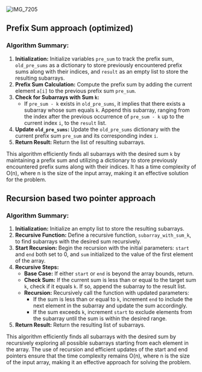 
![IMG_7205](https://github.com/yadavanuj1996/algorithms-data-structures/assets/22169012/b5daca94-9dc7-41f2-8a58-6d522d1b0787)

## Prefix Sum approach (optimized)

### Algorithm Summary:

1. **Initialization:** Initialize variables `pre_sum` to track the prefix sum, `old_pre_sums` as a dictionary to store previously encountered prefix sums along with their indices, and `result` as an empty list to store the resulting subarrays.
2. **Prefix Sum Calculation:** Compute the prefix sum by adding the current element `a[i]` to the previous prefix sum `pre_sum`.
3. **Check for Subarrays with Sum `k`:**
    - If `pre_sum - k` exists in `old_pre_sums`, it implies that there exists a subarray whose sum equals `k`. Append this subarray, ranging from the index after the previous occurrence of `pre_sum - k` up to the current index `i`, to the `result` list.
4. **Update `old_pre_sums`:** Update the `old_pre_sums` dictionary with the current prefix sum `pre_sum` and its corresponding index `i`.
5. **Return Result:** Return the list of resulting subarrays.

This algorithm efficiently finds all subarrays with the desired sum `k` by maintaining a prefix sum and utilizing a dictionary to store previously encountered prefix sums along with their indices. It has a time complexity of O(n), where n is the size of the input array, making it an effective solution for the problem.



## Recursion based two pointer approach

### Algorithm Summary:

1. **Initialization:** Initialize an empty list to store the resulting subarrays.
2. **Recursive Function:** Define a recursive function, `subarray_with_sum_k`, to find subarrays with the desired sum recursively.
3. **Start Recursion:** Begin the recursion with the initial parameters: `start` and `end` both set to 0, and `sum` initialized to the value of the first element of the array.
4. **Recursive Steps:**
    - **Base Case:** If either `start` or `end` is beyond the array bounds, return.
    - **Check Sum:** If the current sum is less than or equal to the target sum `k`, check if it equals `k`. If so, append the subarray to the result list.
    - **Recursion:** Recursively call the function with updated parameters:
        - If the sum is less than or equal to `k`, increment `end` to include the next element in the subarray and update the sum accordingly.
        - If the sum exceeds `k`, increment `start` to exclude elements from the subarray until the sum is within the desired range.
5. **Return Result:** Return the resulting list of subarrays.

This algorithm efficiently finds all subarrays with the desired sum by recursively exploring all possible subarrays starting from each element in the array. The use of recursion and efficient updates of the start and end pointers ensure that the time complexity remains O(n), where n is the size of the input array, making it an effective approach for solving the problem.



